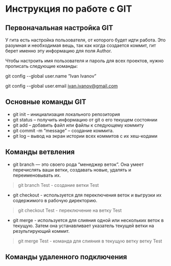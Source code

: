# Инструкция по работе с GIT

## Первоначальная настройка GIT

У гита есть настройка пользователя, от которого будет идти работа. Это разумная и необходимая вещь, так как когда создается коммит, гит берет именно эту информацию для поля Author.

Чтобы настроить имя пользователя и пароль для всех проектов, нужно прописать следующие команды:

git config --global user.name ”Ivan Ivanov”

git config --global user.email ivan.ivanov@gmail.com

## Основные команды GIT

* git init – инициализация локального репозитория
* git status – получить информацию от git о его текущем состоянии
* git add – добавить файл или файлы к следующему коммиту
* git commit -m “message” – создание коммита.
* git log – вывод на экран истории всех коммитов с их хеш-кодами

## Команды ветвления

* git branch — это своего рода “менеджер веток”. Она умеет перечислять ваши ветки, создавать новые, удалять и переименовывать их.

>git branch Test - создание ветки Test

* git checkout - используется для переключения веток и выгрузки их содержимого в рабочую директорию.

>git checkout Test - переключение на ветку Test

* git merge - используется для слияния одной или нескольких веток в текущую. Затем она устанавливает указатель текущей ветки на результирующий коммит.

>git merge Test - команда для слияния в текущую ветку ветку Test

## Команды удаленного подключения


